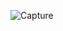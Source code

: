 ![Capture](https://github.com/HabibaNiazi/xsl/assets/146112297/3e741387-d597-4ca9-9643-04a7fe741a73)
